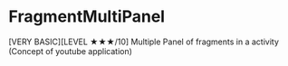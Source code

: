 # FragmentMultiPanel
[VERY BASIC][LEVEL ★★★/10] 
Multiple Panel of fragments in a activity (Concept of youtube application) 
